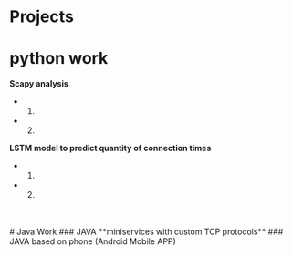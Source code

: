 # Projects

# python work
**Scapy analysis**
- 1.
- 2.
**LSTM model to predict quantity of connection times**
- 1.
- 2.
</br>
</br>
# Java Work
### JAVA
**miniservices with custom TCP protocols**
### JAVA based on phone (Android Mobile APP)
